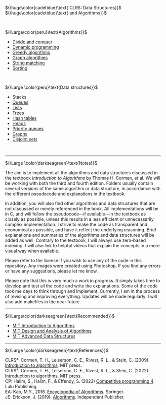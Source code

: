 ${\huge\color{cadetblue}\text{ CLRS: Data Structures}}$  
${\huge\color{cadetblue}\text{ and Algorithms}}$

<br/>

${\Large\color{peru}\text{Algorithms}}$

* [Divide and conquer](algorithms/divide-and-conquer)
* [Dynamic programming](algorithms/dynamic-programming)
* [Greedy algorithms](algorithms/greedy)
* [Graph algorithms](algorithms/graphs)
* [String matching](algorithms/string-matching)
* [Sorting](algorithms/sorting)

<br/>

${\Large \color{peru}\text{Data structures}}$

* Stacks
* [Queues](datastructures/queues) 
* [Lists](datastructures/lists)
* [Trees](datastructures/trees)
* [Hash tables](datastructures/htables)
* [Heaps](datastructures/heaps)
* [Priority queues](datastructures/pqueues)
* [Graphs](datastructures/graphs)
* [Disjoint sets](datastructures/union-find)

<br/>

--------------------------------

${\Large \color{darkseagreen}\text{Notes}}$

The aim is to implement all the algorithms and data structures discussed in the textbook *Introduction to Algorithms* by Thomas H. Cormen, et al. We will be working with both the third and fourth edition. Folders usually contain several versions of the same algorithm or data structure, in accordance with the different pseudocode and explanations in the textbook.

In addition, you will also find other algorithms and data structures that are not discussed or merely referenced in the book. All implementations will be in C, and will follow the pseudocode—if available—in the textbook as closely as possible, unless this results in a less efficient or unnecessarily complex implementation. I strive to make the code as transparent and economical as possible, and have it reflect the underlying reasoning. Brief explanations and summaries of the algorithms and data structures will be added as well. Contrary to the textbook, I will always use zero-based indexing. I will also link to helpful videos that explain the concepts in a more visual way when available.

Please refer to the license if you wish to use any of the code in this repository. Any images were created using Photoshop. If you find any errors or have any suggestions, please let me know.

Please note that this is very much a work in progress. It simply takes time to develop and test all the code and write the explanations. Some of the code took me days to think through and implement. Currently, I am in the process of revising and improving everything. Updates will be made regularly. I will also add makefiles in the near future.

--------------------------------

${\Large\color{darkseagreen}\text{Recommended}}$

* [MIT Introduction to Algorithms](https://www.youtube.com/playlist?list=PLUl4u3cNGP61Oq3tWYp6V_F-5jb5L2iHb)
* [MIT Design and Analysis of Algorithms](https://www.youtube.com/playlist?list=PLUl4u3cNGP6317WaSNfmCvGym2ucw3oGp)
* [MIT Advanced Data Structures](https://www.youtube.com/playlist?list=PLUl4u3cNGP61hsJNdULdudlRL493b-XZf)
  
--------------------------------

${\Large \color{darkseagreen}\text{References}}$

CLRS³: Cormen, T. H., Leiserson, C. E., Rivest, R. L., & Stein, C. (2009). [Introduction to algorithms](https://mitpress.mit.edu/9780262533058/introduction-to-algorithms/). MIT press.  
CLRS⁴: Cormen, T. H., Leiserson, C. E., Rivest, R. L., & Stein, C. (2022). [Introduction to algorithms](http://mitpress.mit.edu/9780262046305/introduction-to-algorithms/). MIT press.  
CP: Halim, S., Halim, F., & Effendy, S. (2022) [Competitive programming 4](https://cpbook.net/details?cp=4). Lulu Publishing.  
EA: Kao, M.Y., 2016. [Encyclopedia of Algorithms](https://link.springer.com/referencework/10.1007/978-1-4939-2864-4). Springer.  
JE: Erickson, J. (2019). [Algorithms](https://github.com/jeffgerickson/algorithms/blob/master/Algorithms-JeffE.pdf). Independent Publisher.  
